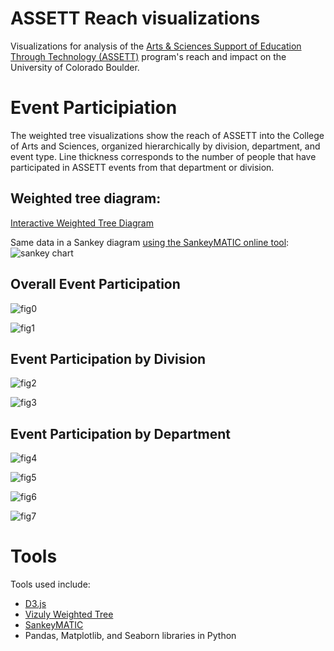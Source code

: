 # ASSETT Reach visualizations
Visualizations for analysis of the [Arts & Sciences Support of Education Through Technology (ASSETT)](https://www.colorado.edu/assett/) program's reach and impact on the University of Colorado Boulder.

# Event Participiation

The weighted tree visualizations show the reach of ASSETT into the College of Arts and Sciences, organized hierarchically by division, department, and event type. Line thickness corresponds to the number of people that have participated in ASSETT events from that department or division.

## Weighted tree diagram:
[Interactive Weighted Tree Diagram](https://jmfoster.github.io/reach/docs/weightedtree_assett.html)

Same data in a Sankey diagram [using the SankeyMATIC online tool](http://sankeymatic.com):
![sankey chart](https://github.com/jmfoster/reach/blob/master/figures/reach_sankey.svg)

## Overall Event Participation

![fig0](https://github.com/jmfoster/reach/blob/master/figures/event_participation.png)

![fig1](https://github.com/jmfoster/reach/blob/master/figures/event_participation_by_year.png)

## Event Participation by Division

![fig2](https://github.com/jmfoster/reach/blob/master/figures/division_event_participation.png)

![fig3](https://github.com/jmfoster/reach/blob/master/figures/division_event_participation_by_year.png)

## Event Participation by Department

![fig4](https://github.com/jmfoster/reach/blob/master/figures/Arts%20and%20Humanities_participation_by_dept.png)

![fig5](https://github.com/jmfoster/reach/blob/master/figures/Natural%20Sciences_participation_by_dept.png)

![fig6](https://github.com/jmfoster/reach/blob/master/figures/Social%20Sciences_participation_by_dept.png)

![fig7](https://github.com/jmfoster/reach/blob/master/figures/Other_participation_by_dept.png)



# Tools 

Tools used include:
* [D3.js](https://d3js.org)
* [Vizuly Weighted Tree](http://vizuly.io) 
* [SankeyMATIC](http://sankeymatic.com)
* Pandas, Matplotlib, and Seaborn libraries in Python 
